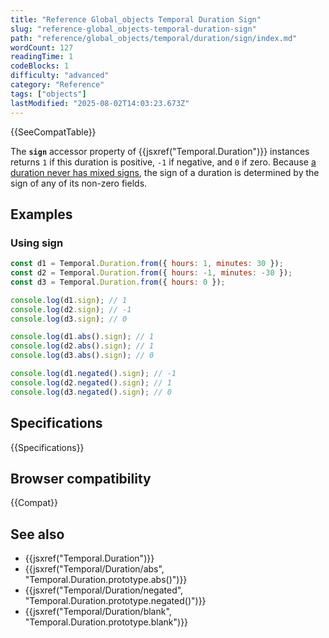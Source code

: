 ```yaml
---
title: "Reference Global_objects Temporal Duration Sign"
slug: "reference-global_objects-temporal-duration-sign"
path: "reference/global_objects/temporal/duration/sign/index.md"
wordCount: 127
readingTime: 1
codeBlocks: 1
difficulty: "advanced"
category: "Reference"
tags: ["objects"]
lastModified: "2025-08-02T14:03:23.673Z"
---
```



{{SeeCompatTable}}

The **`sign`** accessor property of {{jsxref("Temporal.Duration")}} instances returns `1` if this duration is positive, `-1` if negative, and `0` if zero. Because [a duration never has mixed signs](/en-US/docs/Web/JavaScript/Reference/Global_Objects/Temporal/Duration#duration_sign), the sign of a duration is determined by the sign of any of its non-zero fields.

## Examples

### Using sign

```js
const d1 = Temporal.Duration.from({ hours: 1, minutes: 30 });
const d2 = Temporal.Duration.from({ hours: -1, minutes: -30 });
const d3 = Temporal.Duration.from({ hours: 0 });

console.log(d1.sign); // 1
console.log(d2.sign); // -1
console.log(d3.sign); // 0

console.log(d1.abs().sign); // 1
console.log(d2.abs().sign); // 1
console.log(d3.abs().sign); // 0

console.log(d1.negated().sign); // -1
console.log(d2.negated().sign); // 1
console.log(d3.negated().sign); // 0
```

## Specifications

{{Specifications}}

## Browser compatibility

{{Compat}}

## See also

- {{jsxref("Temporal.Duration")}}
- {{jsxref("Temporal/Duration/abs", "Temporal.Duration.prototype.abs()")}}
- {{jsxref("Temporal/Duration/negated", "Temporal.Duration.prototype.negated()")}}
- {{jsxref("Temporal/Duration/blank", "Temporal.Duration.prototype.blank")}}
